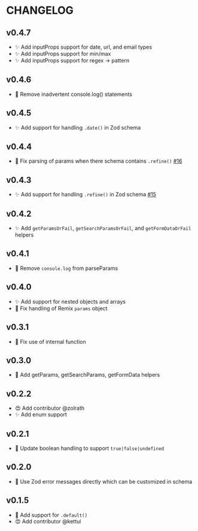 # CHANGELOG

## v0.4.7

- ✨ Add inputProps support for date, url, and email types
- ✨ Add inputProps support for min/max
- ✨ Add inputProps support for regex -> pattern

## v0.4.6

- 🧹 Remove inadvertent console.log() statements

## v0.4.5

- ✨ Add support for handling `.date()` in Zod schema

## v0.4.4

- 🐛 Fix parsing of params when there schema contains `.refine()` [#16](https://github.com/kiliman/remix-params-helper/issues/16)

## v0.4.3

- ✨ Add support for handling `.refine()` in Zod schema [#15](https://github.com/kiliman/remix-params-helper/issues/15)

## v0.4.2

- ✨ Add `getParamsOrFail`, `getSearchParamsOrFail`, and `getFormDataOrFail` helpers

## v0.4.1

- 🐛 Remove `console.log` from parseParams

## v0.4.0

- ✨ Add support for nested objects and arrays
- 🐛 Fix handling of Remix `params` object

## v0.3.1

- 🐛 Fix use of internal function

## v0.3.0

- 🚨 Add getParams, getSearchParams, getFormData helpers

## v0.2.2

- 😍 Add contributor @zolrath
- ✨ Add enum support

## v0.2.1

- 🔨 Update boolean handling to support `true|false|undefined`

## v0.2.0

- 🔨 Use Zod error messages directly which can be customized in schema

## v0.1.5

- 🔨 Add support for `.default()`
- 😍 Add contributor @kettui
